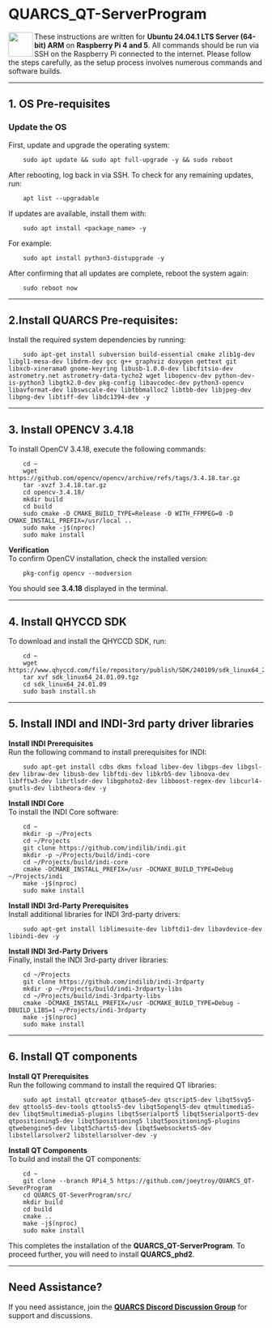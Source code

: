 # QUARCS_QT-ServerProgram

<img align="left" src="https://www.raspberrypi.com/app/uploads/2020/06/raspberrry_pi_logo.png" width="48">

These instructions are written for **Ubuntu 24.04.1 LTS Server (64-bit) ARM** on **Raspberry Pi 4 and 5**. All commands should be run via SSH on the Raspberry Pi connected to the internet. Please follow the steps carefully, as the setup process involves numerous commands and software builds.

---

## 1. OS Pre-requisites

### Update the OS
First, update and upgrade the operating system:

		sudo apt update && sudo apt full-upgrade -y && sudo reboot 


After rebooting, log back in via SSH. To check for any remaining updates, run:

		apt list --upgradable 


If updates are available, install them with:

		sudo apt install <package_name> -y 


For example:

		sudo apt install python3-distupgrade -y 


After confirming that all updates are complete, reboot the system again:

		sudo reboot now 

---

## 2.Install QUARCS Pre-requisites:
Install the required system dependencies by running:

		sudo apt-get install subversion build-essential cmake zlib1g-dev libgl1-mesa-dev libdrm-dev gcc g++ graphviz doxygen gettext git libxcb-xinerama0 gnome-keyring libusb-1.0.0-dev libcfitsio-dev astrometry.net astrometry-data-tycho2 wget libopencv-dev python-dev-is-python3 libgtk2.0-dev pkg-config libavcodec-dev python3-opencv libavformat-dev libswscale-dev libtbbmalloc2 libtbb-dev libjpeg-dev libpng-dev libtiff-dev libdc1394-dev -y 

---

## 3. Install OPENCV 3.4.18
To install OpenCV 3.4.18, execute the following commands:

		cd ~ 
		wget https://github.com/opencv/opencv/archive/refs/tags/3.4.18.tar.gz 
		tar -xvzf 3.4.18.tar.gz 
		cd opencv-3.4.18/ 
		mkdir build 
		cd build 
		sudo cmake -D CMAKE_BUILD_TYPE=Release -D WITH_FFMPEG=0 -D CMAKE_INSTALL_PREFIX=/usr/local .. 
		sudo make -j$(nproc) 
		sudo make install 


**Verification**  
To confirm OpenCV installation, check the installed version:

		pkg-config opencv --modversion 

You should see **3.4.18** displayed in the terminal.

---

## 4. Install QHYCCD SDK
To download and install the QHYCCD SDK, run:

		cd ~ 
		wget https://www.qhyccd.com/file/repository/publish/SDK/240109/sdk_linux64_24.01.09.tgz 
		tar xvf sdk_linux64_24.01.09.tgz 
		cd sdk_linux64_24.01.09 
		sudo bash install.sh 

---

## 5. Install INDI and INDI-3rd party driver libraries
**Install INDI Prerequisites**  
Run the following command to install prerequisites for INDI:

		sudo apt-get install cdbs dkms fxload libev-dev libgps-dev libgsl-dev libraw-dev libusb-dev libftdi-dev libkrb5-dev libnova-dev libfftw3-dev librtlsdr-dev libgphoto2-dev libboost-regex-dev libcurl4-gnutls-dev libtheora-dev -y 


**Install INDI Core**  
To install the INDI Core software:

		cd ~ 
		mkdir -p ~/Projects 
		cd ~/Projects 
		git clone https://github.com/indilib/indi.git 
		mkdir -p ~/Projects/build/indi-core 
		cd ~/Projects/build/indi-core 
		cmake -DCMAKE_INSTALL_PREFIX=/usr -DCMAKE_BUILD_TYPE=Debug ~/Projects/indi 
		make -j$(nproc) 
		sudo make install 


**Install INDI 3rd-Party Prerequisites**  
Install additional libraries for INDI 3rd-party drivers:

		sudo apt-get install liblimesuite-dev libftdi1-dev libavdevice-dev libindi-dev -y 


**Install INDI 3rd-Party Drivers**  
Finally, install the INDI 3rd-party driver libraries:

		cd ~/Projects 
		git clone https://github.com/indilib/indi-3rdparty 
		mkdir -p ~/Projects/build/indi-3rdparty-libs 
		cd ~/Projects/build/indi-3rdparty-libs 
		cmake -DCMAKE_INSTALL_PREFIX=/usr -DCMAKE_BUILD_TYPE=Debug -DBUILD_LIBS=1 ~/Projects/indi-3rdparty 
		make -j$(nproc) 
		sudo make install 

---

## 6. Install QT components
**Install QT Prerequisites**  
Run the following command to install the required QT libraries:

		sudo apt install qtcreator qtbase5-dev qtscript5-dev libqt5svg5-dev qttools5-dev-tools qttools5-dev libqt5opengl5-dev qtmultimedia5-dev libqt5multimedia5-plugins libqt5serialport5 libqt5serialport5-dev qtpositioning5-dev libqt5positioning5 libqt5positioning5-plugins qtwebengine5-dev libqt5charts5-dev libqt5websockets5-dev libstellarsolver2 libstellarsolver-dev -y 


**Install QT Components**  
To build and install the QT components:

		cd ~ 
		git clone --branch RPi4_5 https://github.com/joeytroy/QUARCS_QT-SeverProgram 
		cd QUARCS_QT-SeverProgram/src/ 
		mkdir build 
		cd build 
		cmake .. 
		make -j$(nproc) 
		sudo make install 


This completes the installation of the **QUARCS_QT-ServerProgram**. To proceed further, you will need to install **QUARCS_phd2**.

---

## Need Assistance?
If you need assistance, join the **[QUARCS Discord Discussion Group](https://discord.gg/uHTPfJ5uuV)** for support and discussions.      
